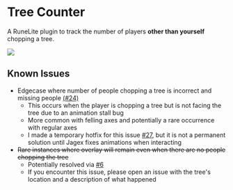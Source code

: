 # Tree Counter

A RuneLite plugin to track the number of players **other than yourself** chopping a tree.

![](preview.png)

## Known Issues

- Edgecase where number of people chopping a tree is incorrect and missing people [(#24)](https://github.com/Infinitay/tree-count-plugin/pull/6)
    - This occurs when the player is chopping a tree but is not facing the tree due to an animation stall bug
    - More common with felling axes and potentially a rare occurrence with regular axes
    - I made a temporary hotfix for this issue [#27](https://github.com/Infinitay/tree-count-plugin/pull/27), but it is not a permanent solution until Jagex fixes animations when interacting
- ~~Rare instances where overlay will remain even when there are no people chopping the tree~~
    - Potentially resolved via [#6](https://github.com/Infinitay/tree-count-plugin/pull/6)
    - If you encounter this issue, please open an issue with the tree's location and a description of what happened
